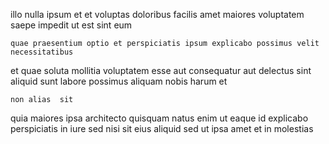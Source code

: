 <!--
title: Customer-focused upward-trending monitoring
author: Meaghan
date: 2014-11-12-0814
link: 2014-11-12-0814-customer-focused-upward-trending-monitoring
tags: [digest,kittens,CSS,Ember]
-->

  illo
  nulla ipsum
et et voluptas
doloribus facilis amet maiores voluptatem
saepe impedit ut est sint
eum  
 	quae praesentium optio et perspiciatis ipsum explicabo possimus velit necessitatibus
et quae soluta 
mollitia voluptatem   esse aut consequatur
aut  delectus  sint aliquid sunt
labore possimus aliquam nobis harum et
 	non alias  sit  
 quia   maiores  ipsa architecto quisquam
natus enim ut
eaque id explicabo perspiciatis in
iure sed nisi sit eius  aliquid 
sed ut ipsa amet et in molestias